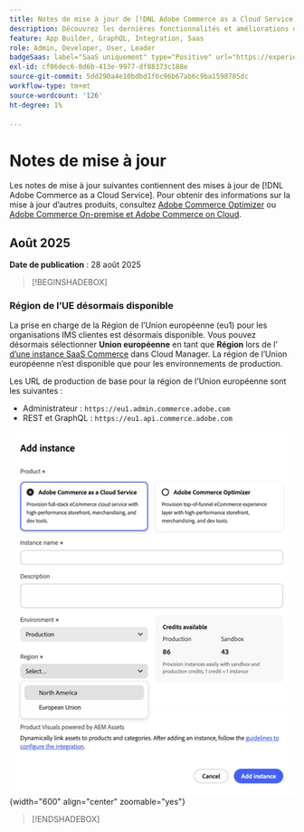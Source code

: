 ```yaml
---
title: Notes de mise à jour de [!DNL Adobe Commerce as a Cloud Service]
description: Découvrez les dernières fonctionnalités et améliorations d’ [!DNL Adobe Commerce as a Cloud Service].
feature: App Builder, GraphQL, Integration, Saas
role: Admin, Developer, User, Leader
badgeSaas: label="SaaS uniquement" type="Positive" url="https://experienceleague.adobe.com/fr/docs/commerce/user-guides/product-solutions" tooltip="S’applique uniquement aux projets Adobe Commerce as a Cloud Service et Adobe Commerce Optimizer (infrastructure SaaS gérée par Adobe)."
exl-id: cf06dec6-8d6b-413e-9977-df88373c188e
source-git-commit: 5dd290a4e10bdbd1f6c96b67ab6c9ba1598705dc
workflow-type: tm+mt
source-wordcount: '126'
ht-degree: 1%

---
```


# Notes de mise à jour

Les notes de mise à jour suivantes contiennent des mises à jour de [!DNL Adobe Commerce as a Cloud Service]. Pour obtenir des informations sur la mise à jour d’autres produits, consultez [Adobe Commerce Optimizer](../optimizer/release-notes.md) ou [Adobe Commerce On-premise et Adobe Commerce on Cloud](https://experienceleague.adobe.com/fr/docs/commerce-operations/release/notes/overview).

## Août 2025

**Date de publication** : 28 août 2025

>[!BEGINSHADEBOX]

### Région de l’UE désormais disponible

La prise en charge de la Région de l’Union européenne (eu1) pour les organisations IMS clientes est désormais disponible. Vous pouvez désormais sélectionner **Union européenne** en tant que **Région** lors de l’[&#x200B; d’une instance SaaS Commerce](./getting-started.md#create-an-instance) dans Cloud Manager. La région de l’Union européenne n’est disponible que pour les environnements de production.

Les URL de production de base pour la région de l’Union européenne sont les suivantes :

* Administrateur : `https://eu1.admin.commerce.adobe.com`
* REST et GraphQL : `https://eu1.api.commerce.adobe.com`

![créer une instance](./assets/create-instance-eu.png){width="600" align="center" zoomable="yes"}

>[!ENDSHADEBOX]
